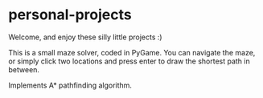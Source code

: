 # personal-projects
Welcome, and enjoy these silly little projects :)

This is a small maze solver, coded in PyGame.
You can navigate the maze, or simply click two locations and press enter to draw the shortest path in between.

Implements A* pathfinding algorithm.
